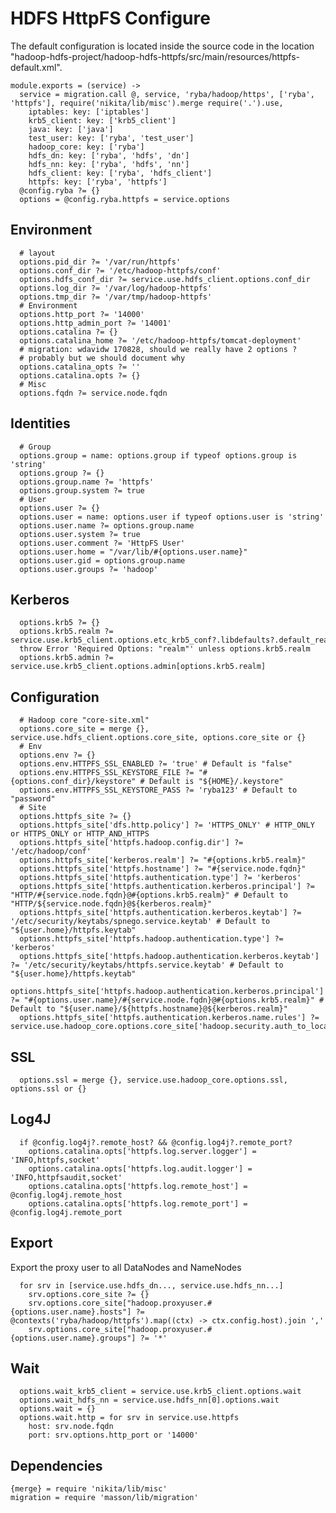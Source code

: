 
# HDFS HttpFS Configure

The default configuration is located inside the source code in the location
"hadoop-hdfs-project/hadoop-hdfs-httpfs/src/main/resources/httpfs-default.xml".

    module.exports = (service) ->
      service = migration.call @, service, 'ryba/hadoop/https', ['ryba', 'httpfs'], require('nikita/lib/misc').merge require('.').use,
        iptables: key: ['iptables']
        krb5_client: key: ['krb5_client']
        java: key: ['java']
        test_user: key: ['ryba', 'test_user']
        hadoop_core: key: ['ryba']
        hdfs_dn: key: ['ryba', 'hdfs', 'dn']
        hdfs_nn: key: ['ryba', 'hdfs', 'nn']
        hdfs_client: key: ['ryba', 'hdfs_client']
        httpfs: key: ['ryba', 'httpfs']
      @config.ryba ?= {}
      options = @config.ryba.httpfs = service.options

## Environment

      # layout
      options.pid_dir ?= '/var/run/httpfs'
      options.conf_dir ?= '/etc/hadoop-httpfs/conf'
      options.hdfs_conf_dir ?= service.use.hdfs_client.options.conf_dir
      options.log_dir ?= '/var/log/hadoop-httpfs'
      options.tmp_dir ?= '/var/tmp/hadoop-httpfs'
      # Environment
      options.http_port ?= '14000'
      options.http_admin_port ?= '14001'
      options.catalina ?= {}
      options.catalina_home ?= '/etc/hadoop-httpfs/tomcat-deployment'
      # migration: wdavidw 170828, should we really have 2 options ?
      # probably but we should document why
      options.catalina_opts ?= ''
      options.catalina.opts ?= {}
      # Misc
      options.fqdn ?= service.node.fqdn

## Identities

      # Group
      options.group = name: options.group if typeof options.group is 'string'
      options.group ?= {}
      options.group.name ?= 'httpfs'
      options.group.system ?= true
      # User
      options.user ?= {}
      options.user = name: options.user if typeof options.user is 'string'
      options.user.name ?= options.group.name
      options.user.system ?= true
      options.user.comment ?= 'HttpFS User'
      options.user.home = "/var/lib/#{options.user.name}"
      options.user.gid = options.group.name
      options.user.groups ?= 'hadoop'

## Kerberos

      options.krb5 ?= {}
      options.krb5.realm ?= service.use.krb5_client.options.etc_krb5_conf?.libdefaults?.default_realm
      throw Error 'Required Options: "realm"' unless options.krb5.realm
      options.krb5.admin ?= service.use.krb5_client.options.admin[options.krb5.realm]

## Configuration

      # Hadoop core "core-site.xml"
      options.core_site = merge {}, service.use.hdfs_client.options.core_site, options.core_site or {}
      # Env
      options.env ?= {}
      options.env.HTTPFS_SSL_ENABLED ?= 'true' # Default is "false"
      options.env.HTTPFS_SSL_KEYSTORE_FILE ?= "#{options.conf_dir}/keystore" # Default is "${HOME}/.keystore"
      options.env.HTTPFS_SSL_KEYSTORE_PASS ?= 'ryba123' # Default to "password"
      # Site
      options.httpfs_site ?= {}
      options.httpfs_site['dfs.http.policy'] ?= 'HTTPS_ONLY' # HTTP_ONLY or HTTPS_ONLY or HTTP_AND_HTTPS
      options.httpfs_site['httpfs.hadoop.config.dir'] ?= '/etc/hadoop/conf'
      options.httpfs_site['kerberos.realm'] ?= "#{options.krb5.realm}"
      options.httpfs_site['httpfs.hostname'] ?= "#{service.node.fqdn}"
      options.httpfs_site['httpfs.authentication.type'] ?= 'kerberos'
      options.httpfs_site['httpfs.authentication.kerberos.principal'] ?= "HTTP/#{service.node.fqdn}@#{options.krb5.realm}" # Default to "HTTP/${service.node.fqdn}@${kerberos.realm}"
      options.httpfs_site['httpfs.authentication.kerberos.keytab'] ?= '/etc/security/keytabs/spnego.service.keytab' # Default to "${user.home}/httpfs.keytab"
      options.httpfs_site['httpfs.hadoop.authentication.type'] ?= 'kerberos'
      options.httpfs_site['httpfs.hadoop.authentication.kerberos.keytab'] ?= '/etc/security/keytabs/httpfs.service.keytab' # Default to "${user.home}/httpfs.keytab"
      options.httpfs_site['httpfs.hadoop.authentication.kerberos.principal'] ?= "#{options.user.name}/#{service.node.fqdn}@#{options.krb5.realm}" # Default to "${user.name}/${httpfs.hostname}@${kerberos.realm}"
      options.httpfs_site['httpfs.authentication.kerberos.name.rules'] ?= service.use.hadoop_core.options.core_site['hadoop.security.auth_to_local']

## SSL

      options.ssl = merge {}, service.use.hadoop_core.options.ssl, options.ssl or {}

## Log4J

      if @config.log4j?.remote_host? && @config.log4j?.remote_port?
        options.catalina.opts['httpfs.log.server.logger'] = 'INFO,httpfs,socket'
        options.catalina.opts['httpfs.log.audit.logger'] = 'INFO,httpfsaudit,socket'
        options.catalina.opts['httpfs.log.remote_host'] = @config.log4j.remote_host
        options.catalina.opts['httpfs.log.remote_port'] = @config.log4j.remote_port

## Export

Export the proxy user to all DataNodes and NameNodes

      for srv in [service.use.hdfs_dn..., service.use.hdfs_nn...]
        srv.options.core_site ?= {}
        srv.options.core_site["hadoop.proxyuser.#{options.user.name}.hosts"] ?= @contexts('ryba/hadoop/httpfs').map((ctx) -> ctx.config.host).join ','
        srv.options.core_site["hadoop.proxyuser.#{options.user.name}.groups"] ?= '*'

## Wait

      options.wait_krb5_client = service.use.krb5_client.options.wait
      options.wait_hdfs_nn = service.use.hdfs_nn[0].options.wait
      options.wait = {}
      options.wait.http = for srv in service.use.httpfs
        host: srv.node.fqdn
        port: srv.options.http_port or '14000'

## Dependencies

    {merge} = require 'nikita/lib/misc'
    migration = require 'masson/lib/migration'
